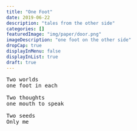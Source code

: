 ```yaml
---
title: "One Foot"
date: 2019-06-22
description: "tales from the other side"
categories: []
featuredImage: "img/paper/door.png"
imageDescription: "one foot on the other side"
dropCap: true
displayInMenu: false
displayInList: true
draft: true
---
```

<pre>
Two worlds  
one foot in each  

Two thoughts  
one mouth to speak  

Two seeds
Only me
</pre>
